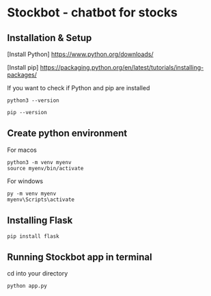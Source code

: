 # Stockbot - chatbot for stocks

## Installation & Setup

[Install Python] https://www.python.org/downloads/

[Install pip] https://packaging.python.org/en/latest/tutorials/installing-packages/

If you want to check if Python and pip are installed

```
python3 --version
```
```
pip --version
```

## Create python environment

For macos
```
python3 -m venv myenv
source myenv/bin/activate
```

For windows
```
py -m venv myenv
myenv\Scripts\activate
```

## Installing Flask

```
pip install flask
```

## Running Stockbot app in terminal

cd into your directory

```
python app.py
```